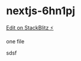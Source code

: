 # nextjs-6hn1pj




[Edit on StackBlitz ⚡️](https://local.stackblitz.com:3000/edit/nextjs-6hn1pj)


one file



sdsf